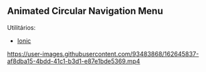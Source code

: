## Animated Circular Navigation Menu

Utilitários:

- [Ionic](https://ionic.io/ionicons)




https://user-images.githubusercontent.com/93483868/162645837-af8dba15-4bdd-41c1-b3d1-e87e1bde5369.mp4
